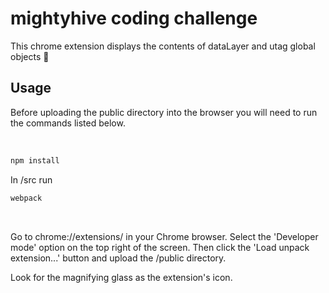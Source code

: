 # mightyhive coding challenge

This chrome extension displays the contents of dataLayer and utag global objects :mag_right:

## Usage

Before uploading the public directory into the browser you will need to run the commands listed below. 

<br>

```sh
npm install
```
In /src run
```sh
webpack
```

<br>

Go to chrome://extensions/ in your Chrome browser. Select the 'Developer mode' option on the top right of the screen. Then click the 'Load unpack extension...' button and upload the /public directory. 

Look for the magnifying glass as the extension's icon.

<br>